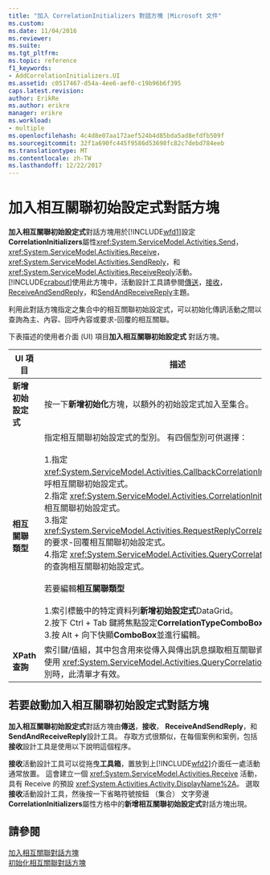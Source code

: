 ```yaml
---
title: "加入 CorrelationInitializers 對話方塊 |Microsoft 文件"
ms.custom: 
ms.date: 11/04/2016
ms.reviewer: 
ms.suite: 
ms.tgt_pltfrm: 
ms.topic: reference
f1_keywords:
- AddCorrelationInitializers.UI
ms.assetid: c0517467-d54a-4ee6-aef0-c19b96b6f395
caps.latest.revision: 
author: ErikRe
ms.author: erikre
manager: erikre
ms.workload:
- multiple
ms.openlocfilehash: 4c4d8e07aa172aef524b4d85bda5ad8efdfb509f
ms.sourcegitcommit: 32f1a690fc445f9586d53698fc82c7debd784eeb
ms.translationtype: MT
ms.contentlocale: zh-TW
ms.lasthandoff: 12/22/2017
---
```

# <a name="add-correlationinitializers-dialog-box"></a>加入相互關聯初始設定式對話方塊
**加入相互關聯初始設定式**對話方塊用於[!INCLUDE[wfd1](../workflow-designer/includes/wfd1_md.md)]設定**CorrelationInitializers**屬性<xref:System.ServiceModel.Activities.Send>， <xref:System.ServiceModel.Activities.Receive>， <xref:System.ServiceModel.Activities.SendReply>，和<xref:System.ServiceModel.Activities.ReceiveReply>活動。 [!INCLUDE[crabout](../test/includes/crabout_md.md)]使用此方塊中，活動設計工具請參閱[傳送](../workflow-designer/send-activity-designer.md)，[接收](../workflow-designer/receive-activity-designer.md)， [ReceiveAndSendReply](../workflow-designer/receiveandsendreply-template-designer.md)，和[SendAndReceiveReply](../workflow-designer/sendandreceivereply-template-designer.md)主題。  
  
 利用此對話方塊指定之集合中的相互關聯初始設定式，可以初始化傳訊活動之間以查詢為主、內容、回呼內容或要求-回覆的相互關聯。  
  
 下表描述的使用者介面 (UI) 項目**加入相互關聯初始設定式** 對話方塊。  
  
|UI 項目|描述|  
|----------------|-----------------|  
|**新增初始設定式**|按一下**新增初始化**方塊，以額外的初始設定式加入至集合。|  
|**相互關聯類型**|指定相互關聯初始設定式的型別。 有四個型別可供選擇：<br /><br /> 1.指定 <xref:System.ServiceModel.Activities.CallbackCorrelationInitializer> 的回呼相互關聯初始設定式。<br />2.指定 <xref:System.ServiceModel.Activities.CorrelationInitializer> 的內容相互關聯初始設定式。<br />3.指定 <xref:System.ServiceModel.Activities.RequestReplyCorrelationInitializer> 的要求-回覆相互關聯初始設定式。<br />4.指定 <xref:System.ServiceModel.Activities.QueryCorrelationInitializer> 的查詢相互關聯初始設定式。<br /><br /> 若要編輯**相互關聯類型**<br /><br /> 1.索引標籤中的特定資料列**新增初始設定式**DataGrid。<br />2.按下 Ctrl + Tab 鍵將焦點設定**CorrelationTypeComboBox**<br />3.按 Alt + 向下快顯**ComboBox**並進行編輯。|  
|**XPath 查詢**|索引鍵/值組，其中包含用來從傳入與傳出訊息擷取相互關聯資料的查詢。 使用 <xref:System.ServiceModel.Activities.QueryCorrelationInitializer> 型別時，此清單才有效。|  
  
## <a name="to-launch-the-add-correlation-initializers-dialog-box"></a>若要啟動加入相互關聯初始設定式對話方塊  
 **加入相互關聯初始設定式**對話方塊由**傳送**，**接收**， **ReceiveAndSendReply**，和**SendAndReceiveReply**設計工具。 存取方式很類似，在每個案例和案例，包括**接收**設計工具是使用以下說明這個程序。  
  
 **接收**活動設計工具可以從拖曳**工具箱**，置放到上[!INCLUDE[wfd2](../workflow-designer/includes/wfd2_md.md)]介面任一處活動通常放置。 這會建立一個 <xref:System.ServiceModel.Activities.Receive> 活動，具有 Receive 的預設 <xref:System.Activities.Activity.DisplayName%2A>。 選取**接收**活動設計工具，然後按一下省略符號按鈕 （集合） 文字旁邊**CorrelationInitializers**屬性方格中的**新增相互關聯初始設定式**對話方塊出現。  
  
## <a name="see-also"></a>請參閱  
 [加入相互關聯對話方塊](http://msdn.microsoft.com/en-us/9e41a149-e8ab-41b1-8886-ea06a63041b6)   
 [初始化相互關聯對話方塊](../workflow-designer/initialize-correlation-dialog-box.md)
